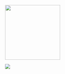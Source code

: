 <img height="180em" src="https://github-readme-stats.vercel.app/api?username=kenygamer&show_icons=true&hide_border=true&&count_private=true&include_all_commits=true" />

<a target="_blank" href="https://discord.bio/p/kv2"><img src="https://img.shields.io/badge/Discord-7289DA?style=for-the-badge&logo=discord&logoColor=white"></a>
